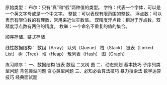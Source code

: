 原始类型：
布尔：只有“真”和“假”两种值的类型。
字符：代表一个字体，可以是一个英文字母或是一个中文字。
整数：可以表现有限范围的整数。
浮点数：可以表示有限位数的有理数，常用来近似实数值。
双精度浮点数：相对于浮点数，双精度浮点数有两倍的精度。
枚举：一个命名不重复的值的集合。

顺序存储、链式存储

线性数据结构：
数组（Array）
队列（Queue）
栈（Stack）
链表（Linked List）
树（Tree）
堆（Heap）
散列表（Hash）
图（Graph）


练习顺序：
一、数据结构
链表
数组
二叉树
图
二、动态规划
基本技巧
子序列类型问题
背包类型问题
贪心类型问题
三、必知必会算法技巧
暴力搜索法
数学运算技巧
经典面试题
